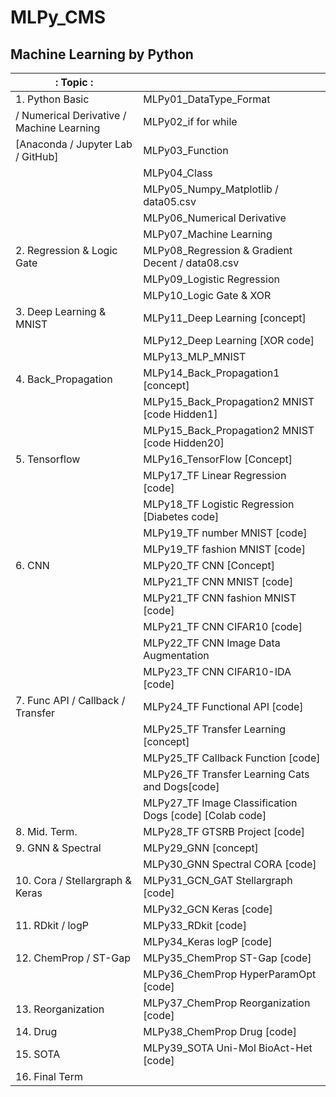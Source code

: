 # MLPy_CMS
## Machine Learning by Python 
|: Topic :                                                                                            |                                                       |
|--------------------------------------------------------------------------------------------|-------------------------------------------------------|
|1. Python Basic                                                                             |MLPy01_DataType_Format                                 |
|   / Numerical Derivative / Machine Learning                                                |MLPy02_if for while                                    | 
|  [Anaconda / Jupyter Lab / GitHub]                                                         |MLPy03_Function                                        |
|                                                                                            |MLPy04_Class                                           |
|                                                                                            |MLPy05_Numpy_Matplotlib / data05.csv                   |
|                                                                                            |MLPy06_Numerical Derivative                            |
|                                                                                            |MLPy07_Machine Learning                                |
|2. Regression  & Logic Gate                                                                 |MLPy08_Regression & Gradient Decent / data08.csv       |
|                                                                                            |MLPy09_Logistic Regression                             |
|                                                                                            |MLPy10_Logic Gate & XOR                                |
|3. Deep Learning & MNIST                                                                    |MLPy11_Deep Learning [concept]                         |
|                                                                                            |MLPy12_Deep Learning [XOR code]                        |
|                                                                                            |MLPy13_MLP_MNIST                                       |
|4. Back_Propagation                                                                         |MLPy14_Back_Propagation1 [concept]                     |
|                                                                                            |MLPy15_Back_Propagation2 MNIST [code Hidden1]          |
|                                                                                            |MLPy15_Back_Propagation2 MNIST [code Hidden20]         |
|5. Tensorflow                                                                               |MLPy16_TensorFlow [Concept]                            |
|                                                                                            |MLPy17_TF Linear Regression [code]                     |
|                                                                                            |MLPy18_TF Logistic Regression [Diabetes code]          |
|                                                                                            |MLPy19_TF number MNIST [code]                          |
|                                                                                            |MLPy19_TF fashion MNIST [code]                         |
|6. CNN                                                                                      |MLPy20_TF CNN [Concept]                                |
|                                                                                            |MLPy21_TF CNN MNIST [code]                             |
|                                                                                            |MLPy21_TF CNN fashion MNIST [code]                     |
|                                                                                            |MLPy21_TF CNN CIFAR10 [code]                           |
|                                                                                            |MLPy22_TF CNN Image Data Augmentation                  |
|                                                                                            |MLPy23_TF CNN CIFAR10-IDA [code]                       |
|7. Func API / Callback / Transfer                                                           |MLPy24_TF Functional API [code]                        |
|                                                                                            |MLPy25_TF Transfer Learning [concept]                  |
|                                                                                            |MLPy25_TF Callback Function [code]                     |
|                                                                                            |MLPy26_TF Transfer Learning Cats and Dogs[code]        |
|                                                                                            |MLPy27_TF Image Classification Dogs [code] [Colab code]|
|8. Mid. Term.                                                                               |MLPy28_TF GTSRB Project [code]                         |
|9. GNN & Spectral                                                                           |MLPy29_GNN [concept]                                   |
|                                                                                            |MLPy30_GNN Spectral CORA [code]                        |
|10. Cora / Stellargraph & Keras                                                             |MLPy31_GCN_GAT Stellargraph [code]                     |
|                                                                                            |MLPy32_GCN Keras [code]                                |
|11. RDkit / logP                                                                            |MLPy33_RDkit [code]                                    |
|                                                                                            |MLPy34_Keras logP [code]                               |
|12. ChemProp / ST-Gap                                                                       |MLPy35_ChemProp ST-Gap [code]                          |
|                                                                                            |MLPy36_ChemProp HyperParamOpt [code]                   |
|13. Reorganization                                                                          |MLPy37_ChemProp Reorganization [code]                  |
|14. Drug                                                                                    |MLPy38_ChemProp Drug [code]                            |
|15. SOTA                                                                                    |MLPy39_SOTA Uni-Mol BioAct-Het [code]                  |
|16. Final Term                                                                              |                                                       |

